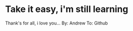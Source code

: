 <h1>Take it easy, i'm still learning</h1>
<p>Thank's for all, i love you...
By: Andrew
To: Github</p>